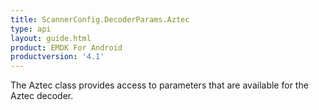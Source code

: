 ```yaml
---
title: ScannerConfig.DecoderParams.Aztec
type: api
layout: guide.html
product: EMDK For Android
productversion: '4.1'
---
```



The Aztec class provides access to parameters that are available for
 the Aztec decoder.









